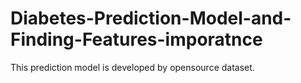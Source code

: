 # Diabetes-Prediction-Model-and-Finding-Features-imporatnce
This prediction model is developed by opensource dataset.
